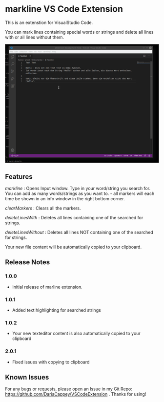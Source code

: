 # markline VS Code Extension

This is an extenstion for VisualStudio Code.

You can mark lines containing special words or strings and delete all lines with or all lines without them.

![demo](https://github.com/DariaCappey/VSCodeExtension/blob/master/markline/demo_new.gif?raw=true)

## Features

*markline* : Opens Input window. Type in your word/string you search for. You can add as many words/strings as you want to. - all markers will each time be shown in an info window in the right bottom corner.

*clearMarkers* : Clears all the markers.

*deleteLinesWith* : Deletes all lines containing one of the searched for strings.

*deleteLinesWithout* : Deletes all lines NOT containing one of the searched for strings.

Your new file content will be automatically copied to your clipboard. 

## Release Notes

### 1.0.0

- Initial release of marline extension. 

### 1.0.1

- Added text highlighting for searched strings 

### 1.0.2

- Your new texteditor content is also automatically copied to your clipboard

### 2.0.1
- Fixed issues with copying to clipboard

## Known Issues

For any bugs or requests, please open an Issue in my Git Repo: https://github.com/DariaCappey/VSCodeExtension . Thanks for using!